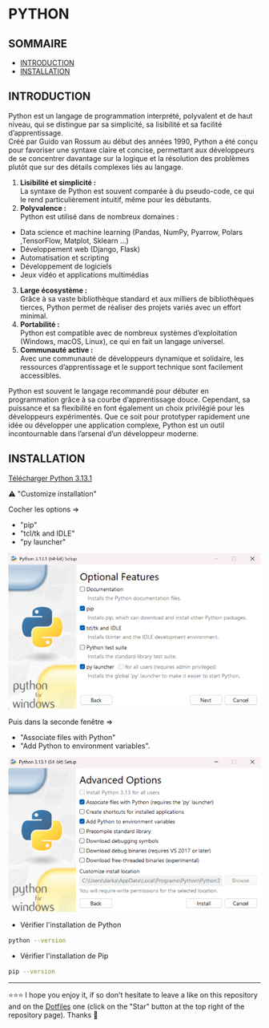 # PYTHON

## SOMMAIRE
- [INTRODUCTION](#introduction)
- [INSTALLATION](#installation)

## INTRODUCTION
Python est un langage de programmation interprété, polyvalent et de haut niveau, qui se distingue par sa simplicité, sa lisibilité et sa facilité d’apprentissage.  
Créé par Guido van Rossum au début des années 1990, Python a été conçu pour favoriser une syntaxe claire et concise, permettant aux développeurs de se concentrer davantage sur la logique et la résolution des problèmes plutôt que sur des détails complexes liés au langage.  

1. **Lisibilité et simplicité :**  
La syntaxe de Python est souvent comparée à du pseudo-code, ce qui le rend particulièrement intuitif, même pour les débutants.
2. **Polyvalence :**  
Python est utilisé dans de nombreux domaines :
  - Data science et machine learning (Pandas, NumPy, Pyarrow, Polars ,TensorFlow, Matplot, Sklearn ...)
  - Développement web (Django, Flask)
  - Automatisation et scripting
  - Développement de logiciels
  - Jeux vidéo et applications multimédias
3. **Large écosystème :**  
Grâce à sa vaste bibliothèque standard et aux milliers de bibliothèques tierces, Python permet de réaliser des projets variés avec un effort minimal.
4. **Portabilité :**  
Python est compatible avec de nombreux systèmes d’exploitation (Windows, macOS, Linux), ce qui en fait un langage universel.
5. **Communauté active :**  
Avec une communauté de développeurs dynamique et solidaire, les ressources d’apprentissage et le support technique sont facilement accessibles.  

Python est souvent le langage recommandé pour débuter en programmation grâce à sa courbe d’apprentissage douce. Cependant, sa puissance et sa flexibilité en font également un choix privilégié pour les développeurs expérimentés. Que ce soit pour prototyper rapidement une idée ou développer une application complexe, Python est un outil incontournable dans l’arsenal d’un développeur moderne.

## INSTALLATION
[Télécharger Python 3.13.1](https://www.python.org/downloads/)  

⚠️ "Customize installation"  

Cocher les options =>  
- "pip"  
- "tcl/tk and IDLE"  
- "py launcher"  

![Installation Python 1](https://github.com/EmmanuelLefevre/MarkdownImg/blob/main/py_install.png)  

Puis dans la seconde fenêtre =>  
- "Associate files with Python"  
- "Add Python to environment variables".  

![Installation Python 2](https://github.com/EmmanuelLefevre/MarkdownImg/blob/main/py_install_2.png)  

- Vérifier l'installation de Python
```bash
python --version
```
- Vérifier l'installation de Pip
```bash
pip --version
```

***

⭐⭐⭐ I hope you enjoy it, if so don't hesitate to leave a like on this repository and on the [Dotfiles](https://github.com/EmmanuelLefevre/Dotfiles) one (click on the "Star" button at the top right of the repository page). Thanks 🤗
